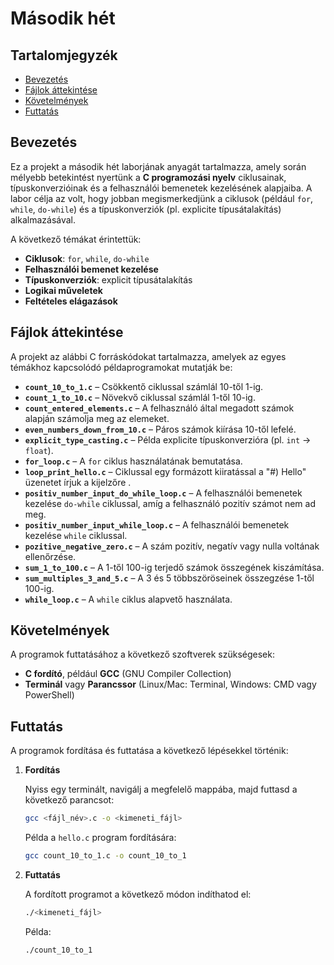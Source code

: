 # Második hét

## Tartalomjegyzék
- [Bevezetés](#bevezetés)
- [Fájlok áttekintése](#fájlok-áttekintése)
- [Követelmények](#követelmények)
- [Futtatás](#futtatás)

## Bevezetés
Ez a projekt a második hét laborjának anyagát tartalmazza, amely során mélyebb betekintést nyertünk a **C programozási nyelv** ciklusainak, típuskonverzióinak és a felhasználói bemenetek kezelésének alapjaiba. A labor célja az volt, hogy jobban megismerkedjünk a ciklusok (például `for`, `while`, `do-while`) és a típuskonverziók (pl. explicite típusátalakítás) alkalmazásával.

A következő témákat érintettük:
- **Ciklusok**: `for`, `while`, `do-while`
- **Felhasználói bemenet kezelése**
- **Típuskonverziók**: explicit típusátalakítás
- **Logikai műveletek**
- **Feltételes elágazások**

## Fájlok áttekintése
A projekt az alábbi C forráskódokat tartalmazza, amelyek az egyes témákhoz kapcsolódó példaprogramokat mutatják be:

- **`count_10_to_1.c`** – Csökkentő ciklussal számlál 10-től 1-ig.
- **`count_1_to_10.c`** – Növekvő ciklussal számlál 1-től 10-ig.
- **`count_entered_elements.c`** – A felhasználó által megadott számok alapján számolja meg az elemeket.
- **`even_numbers_down_from_10.c`** – Páros számok kiírása 10-től lefelé.
- **`explicit_type_casting.c`** – Példa explicite típuskonverzióra (pl. `int` -> `float`).
- **`for_loop.c`** – A `for` ciklus használatának bemutatása.
- **`loop_print_hello.c`** – Ciklussal egy formázott kiiratással a "#) Hello" üzenetet írjuk a kijelzőre .
- **`positiv_number_input_do_while_loop.c`** – A felhasználói bemenetek kezelése `do-while` ciklussal, amíg a felhasználó pozitív számot nem ad meg.
- **`positiv_number_input_while_loop.c`** – A felhasználói bemenetek kezelése `while` ciklussal.
- **`pozitive_negative_zero.c`** – A szám pozitív, negatív vagy nulla voltának ellenőrzése.
- **`sum_1_to_100.c`** – A 1-től 100-ig terjedő számok összegének kiszámítása.
- **`sum_multiples_3_and_5.c`** – A 3 és 5 többszöröseinek összegzése 1-től 100-ig.
- **`while_loop.c`** – A `while` ciklus alapvető használata.

## Követelmények
A programok futtatásához a következő szoftverek szükségesek:
- **C fordító**, például **GCC** (GNU Compiler Collection)
- **Terminál** vagy **Parancssor** (Linux/Mac: Terminal, Windows: CMD vagy PowerShell)

## Futtatás
A programok fordítása és futtatása a következő lépésekkel történik:

1. **Fordítás**

    Nyiss egy terminált, navigálj a megfelelő mappába, majd futtasd a következő parancsot:

    ```bash
    gcc <fájl_név>.c -o <kimeneti_fájl>
    ```

    Példa a `hello.c` program fordítására:
    ```bash
    gcc count_10_to_1.c -o count_10_to_1
    ```

2. **Futtatás**

    A fordított programot a következő módon indíthatod el:

    ```bash
    ./<kimeneti_fájl>
    ```

    Példa:

    ```bash
    ./count_10_to_1
    ```